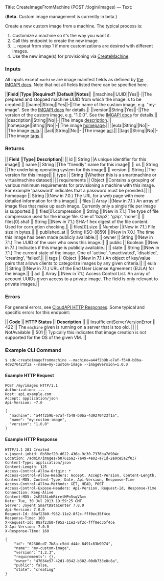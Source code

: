 Title: CreateImageFromMachine (POST /:login/images)
—
Text:

(**Beta.** Custom image management is currently in beta.)

Create a new custom image from a machine.  The typical process is:

1. Customize a machine so it's the way you want it.
2. Call this endpoint to create the new image.
3. ... repeat from step 1 if more customizations are desired with different images.
4. Use the new image(s) for provisioning via [CreateMachine](#CreateMachine).

### Inputs

All inputs except `machine` are image manifest fields as defined by
[the IMGAPI docs](https://images.joyent.com/docs/#image-manifests).  Note that
not all fields listed there can be specified here.

||**Field**||**Type**||**Required?**||**Default**||**Notes**||
||machine||UUID||Yes||-||The prepared and stopped machine UUID from which the image is to be created.||
||name||String||Yes||-||The name of the custom image, e.g. "my-image". See the [IMGAPI docs](https://images.joyent.com/docs/#manifest-name) for details.||
||version||String||Yes||-||The version of the custom image, e.g. "1.0.0". See the [IMGAPI docs](https://images.joyent.com/docs/#manifest-version) for details.||
||description||String||No||-||The image [description](https://images.joyent.com/docs/#manifest-description).||
||homepage||String||No||-||The image [homepage](https://images.joyent.com/docs/#manifest-homepage).||
||eula||String||No||-||The image [eula](https://images.joyent.com/docs/#manifest-eula).||
||acl||String||No||-||The image [acl](https://images.joyent.com/docs/#manifest-acl).||
||tags||String||No||-||The image [tags](https://images.joyent.com/docs/#manifest-tags).||

### Returns

|| **Field**    ||**Type**||**Description**||
|| id           || String ||A unique identifier for this image||
|| name         || String ||The "friendly" name for this image||
|| os           || String ||The underlying operating system for this image||
|| version      || String ||The version for this image||
|| type         || String ||Whether this is a smartmachine or virtualmachine dataset||
|| requirements || Object ||Contains a grouping of various minimum requirements for provisioning a machine with this image. For example 'password' indicates that a password must be provided.||
|| homepage     || String ||(New in 7.0.) The URL for a web page with more detailed information for this image||
|| files        || Array  ||(New in 7.1.) An array of image files that make up each image. Currently only a single file per image is supported.||
|| files[0].compression     || String ||(New in 7.1.) The type of file compression used for the image file. One of 'bzip2', 'gzip', 'none'.||
|| files[0].sha1     || String ||(New in 7.1.) SHA-1 hex digest of the file content. Used for corruption checking.||
|| files[0].size     || Number ||(New in 7.1.) File size in bytes.||
|| published_at || String (ISO-8859) ||(New in 7.0.) The time this image has been made publicly available.||
|| owner        || String ||(New in 7.1.) The UUID of the user who owns this image.||
|| public       || Boolean ||(New in 7.1.) Indicates if this image is publicly available.||
|| state        || String ||(New in 7.1.) The current state of the image. One of 'active', 'unactivated', 'disabled', 'creating', 'failed'.||
|| tags         || Object ||(New in 7.1.) An object of key/value pairs that allows clients to categorize images by any given criteria.||
|| eula         || String ||(New in 7.1.) URL of the End User License Agreement (EULA) for the image.||
|| acl          || Array ||(New in 7.1.) Access Control List. An array of account UUIDs given access to a private image. The field is only relevant to private images.||

### Errors

For general errors, see [CloudAPI HTTP Responses](#cloudapi-http-responses).
Some typical and specific errors for this endpoint:

|| **Code** || **HTTP Status** || **Description** ||
|| InsufficientServerVersionError || 422 || The `machine` given is running on a server that is too old. ||
|| NotAvailable || 501 || Typically this indicates that image creation is not supported for the OS of the given VM. ||

<!-- TODO: integrate these errors into the general table above -->

### Example CLI Command

    $ sdc-createimagefrommachine --machine=a44f2b9b-e7af-f548-b0ba-4d9270423f1a --name=my-custom-image --imageVersion=1.0.0

#### Example HTTP Request

    POST /my/images HTTP/1.1
    Authorization: ...
    Host: api.example.com
    Accept: application/json
    Api-Version: ~7.0

    {
      "machine": "a44f2b9b-e7af-f548-b0ba-4d9270423f1a",
      "name": "my-custom-image",
      "version": "1.0.0"
    }

#### Example HTTP Response

    HTTP/1.1 201 Created
    x-joyent-jobid: 0b30ef20-d622-436a-9c30-7376ba7d904c
    Location: /admin/images/b87616a2-7a49-4e02-a71d-2e0ce5a2f037
    Content-Type: application/json
    Content-Length: 125
    Access-Control-Allow-Origin: *
    Access-Control-Allow-Headers: Accept, Accept-Version, Content-Length, Content-MD5, Content-Type, Date, Api-Version, Response-Time
    Access-Control-Allow-Methods: GET, HEAD, POST
    Access-Control-Expose-Headers: Api-Version, Request-Id, Response-Time
    Connection: Keep-Alive
    Content-MD5: 2sEZ45LmhRiretMPn5sqVA==
    Date: Tue, 30 Jul 2013 19:59:25 GMT
    Server: Joyent SmartDataCenter 7.0.0
    Api-Version: 7.0.0
    Request-Id: 88af23b0-f952-11e2-8f2c-fff0ec35f4ce
    Response-Time: 160
    X-Request-Id: 88af23b0-f952-11e2-8f2c-fff0ec35f4ce
    X-Api-Version: 7.0.0
    X-Response-Time: 160

    {
        "id": "62306cd7-7b8a-c5dd-d44e-8491c83b9974",
        "name": "my-custom-image",
        "version": "1.2.3",
        "requirements": {},
        "owner": "47034e57-42d1-0342-b302-00db733e8c8a",
        "public": false,
        "state": "creating"
    }

